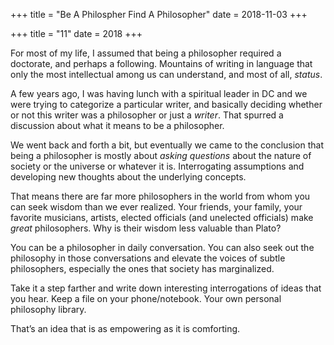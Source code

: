 +++
title = "Be A Philospher Find A Philosopher"
date = 2018-11-03
+++

+++
title = "11"
date = 2018
+++

For most of my life, I assumed that being a philosopher required a doctorate, and perhaps a following. Mountains of writing in language that only the most intellectual among us can understand, and most of all, _status_.

A few years ago, I was having lunch with a spiritual leader in DC and we were trying to categorize a particular writer, and basically deciding whether or not this writer was a philosopher or just a _writer_. That spurred a discussion about what it means to be a philosopher.

We went back and forth a bit, but eventually we came to the conclusion that being a philosopher is mostly about _asking questions_ about the nature of society or the universe or whatever it is. Interrogating assumptions and developing new thoughts about the underlying concepts.

That means there are far more philosophers in the world from whom you can seek wisdom than we ever realized. Your friends, your family, your favorite musicians, artists, elected officials (and unelected officials) make _great_ philosophers. Why is their wisdom less valuable than Plato?

You can be a philosopher in daily conversation. You can also seek out the philosophy in those conversations and elevate the voices of subtle philosophers, especially the ones that society has marginalized.

Take it a step farther and write down interesting interrogations of ideas that you hear. Keep a file on your phone/notebook. Your own personal philosophy library.

That’s an idea that is as empowering as it is comforting.